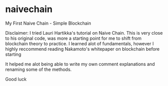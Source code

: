 # naivechain
My First Naive Chain - Simple Blockchain


Disclaimer: I tried Lauri Hartikka's tutorial on Naive Chain. This is very close to his original code,
was more a starting point for me to shift from blockchain theory to practice.
I learned alot of fundamentals, however I highly reccommend reading Nakamoto's whitepaper on blockchain before starting
 
 It helped me alot being able to write my own comment explanations and renaming some of the methods.
 
 Good luck
